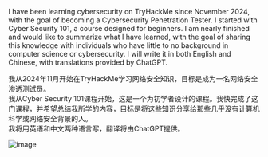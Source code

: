 I have been learning cybersecurity on TryHackMe since November 2024, with the goal of becoming a Cybersecurity Penetration Tester. 
I started with Cyber Security 101, a course designed for beginners. I am nearly finished and would like to summarize what I have learned, with the goal of sharing this knowledge with individuals who have little to no background in computer science or cybersecurity.
I will write it in both English and Chinese, with translations provided by ChatGPT.

我从2024年11月开始在TryHackMe学习网络安全知识，目标是成为一名网络安全渗透测试员。  
我从Cyber Security 101课程开始，这是一个为初学者设计的课程。我快完成了这门课程，并希望总结我所学的内容，目标是将这些知识分享给那些几乎没有计算机科学或网络安全背景的人。  
我将用英语和中文两种语言写，翻译将由ChatGPT提供。

![image](https://github.com/user-attachments/assets/ceeca187-b884-46c2-b57f-94682246855e)
